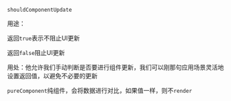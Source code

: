 `shouldComponentUpdate`

用途：

返回`true`表示不阻止UI更新

返回`false`阻止UI更新

用处：他允许我们手动判断是否要进行组件更新，我们可以刚那句应用场景灵活地设置返回值，以避免不必要的更新

`pureComponent`纯组件，会将数据进行对比，如果值一样，则不`render`

